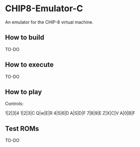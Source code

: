 # CHIP8-Emulator-C
An emulator for the CHIP-8 virtual machine.

## How to build
TO-DO

## How to execute
TO-DO

## How to play

Controls:

1|2|3|4    1|2|3|C 
Q|w|E|R    4|5|6|D
A|S|D|F    7|8|9|E
Z|X|C|V    A|0|B|F

## Test ROMs
TO-DO



